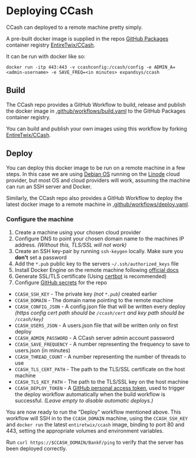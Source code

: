 # Deploying CCash

CCash can deployed to a remote machine pretty simply.

A pre-built docker image is supplied in the repos [GitHub Packages](https://github.com/features/packages) container registry [EntireTwix/CCash](https://github.com/EntireTwix/CCash/packages/851105).

It can be run with docker like so:

```
docker run -itp 443:443 -v ccashconfig:/ccash/config -e ADMIN_A=<admin-username> -e SAVE_FREQ=<in minutes> expandsys/ccash
```

## Build

The CCash repo provides a GitHub Workflow to build, release and publish the docker image in [.github/workflows/build.yaml](https://github.com/EntireTwix/CCash/blob/main/.github/workflows/build.yaml) to the GitHub Packages container registry.

You can build and publish your own images using this workflow by forking [EntireTwix/CCash](https://github.com/EntireTwix/CCash).

## Deploy

You can deploy this docker image to be run on a remote machine in a few steps. In this case we are using [Debian OS](https://www.debian.org/) running on the [Linode](https://www.linode.com/) cloud provider, but most OS and cloud providers will work, assuming the machine can run an SSH server and Docker.

Similarly, the CCash repo also provides a GitHub Workflow to deploy the latest docker image to a remote machine in [.github/workflows/deploy.yaml](https://github.com/EntireTwix/CCash/blob/main/.github/workflows/deploy.yaml).

### Configure the machine

1. Create a machine using your chosen cloud provider
1. Configure DNS to point your chosen domain name to the machines IP address. _(Without this, TLS/SSL will not work)_
1. Create an SSH key-pair by running `ssh-keygen` locally. Make sure you **don't** set a password
1. Add the `*.pub` public key to the servers `~/.ssh/authorized_keys` file
1. Install Docker Engine on the remote machine following [official docs](https://docs.docker.com/engine/install/)
1. Generate SSL/TLS certificate (Using [certbot](https://certbot.eff.org/lets-encrypt/debianbuster-other) is recommended)
1. Configure [GitHub secrets](https://docs.github.com/en/actions/reference/encrypted-secrets) for the repo
  * `CCASH_SSH_KEY` - The private key _(not `*.pub`)_ created earlier
  * `CCASH_DOMAIN` - The domain name pointing to the remote machine
  * `CCASH_CONFIG_JSON` - A config.json file that will be written every deploy _(https config cert path should be `/ccash/cert` and key path should be `/ccash/key`)_
  * `CCASH_USERS_JSON` - A users.json file that will be written only on first deploy
  * `CCASH_ADMIN_PASSWORD` - A CCash server admin account password
  * `CCASH_SAVE_FREQUENCY` - A number representing the frequency to save to users.json (in minutes)
  * `CCASH_THREAD_COUNT` - A number representing the number of threads to use
  * `CCASH_TLS_CERT_PATH` - The path to the TLS/SSL certificate on the host machine
  * `CCASH_TLS_KEY_PATH` - The path to the TLS/SSL key on the host machine
  * `CCASH_DEPLOY_TOKEN` - A [GitHub personal access token](https://docs.github.com/en/github/authenticating-to-github/keeping-your-account-and-data-secure/creating-a-personal-access-token), used to trigger the deploy workflow automatically when the build workflow is successful. _(Leave empty to disable automatic deploys.)_

You are now ready to run the "Deploy" workflow mentioned above. This workflow will SSH in to the `CCASH_DOMAIN` machine, using the `CCASH_SSH_KEY` and `docker run` the latest `entiretwix/ccash` image, binding to port 80 and 443, setting the appropriate volumes and environment variables.

Run `curl https://$CCASH_DOMAIN/BankF/ping` to verify that the server has been deployed correctly.
